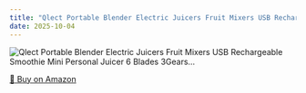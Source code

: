 ```yaml
---
title: "Qlect Portable Blender Electric Juicers Fruit Mixers USB Rechargeable Smoothie Mini Personal Juicer 6 Blades 3Gears…"
date: 2025-10-04
---
```


<img src="" alt="Qlect Portable Blender Electric Juicers Fruit Mixers USB Rechargeable Smoothie Mini Personal Juicer 6 Blades 3Gears…" style="max-width:100%;"/>

[🛒 Buy on Amazon](?tag=dineshtechblo-21)